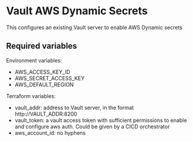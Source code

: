 # Vault AWS Dynamic Secrets

This configures an existing Vault server to enable AWS Dynamic secrets

## Required variables
Environment variables:
 - AWS_ACCESS_KEY_ID
 - AWS_SECRET_ACCESS_KEY
 - AWS_DEFAULT_REGION

Terraform variables:
- vault_addr: address to Vault server, in the format http://VAULT_ADDR:8200
- vault_token: a vault access token with sufficient permissions to enable and configure aws auth. Could be given by a CICD orchestrator
- aws_account_id: no hyphens